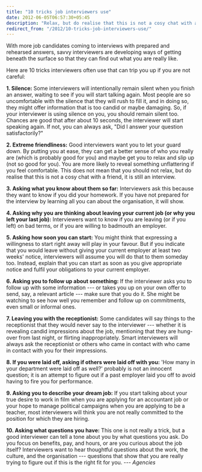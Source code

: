 ```yaml
---
title: "10 tricks job interviewers use"
date: 2012-06-05T06:57:30+05:45
description: "Relax, but do realise that this is not a cosy chat with a friend"
redirect_from: "/2012/10-tricks-job-interviewers-use/"
---
```


With more job candidates coming to interviews with prepared and rehearsed answers, savvy interviewers are developing ways of getting beneath the surface so that they can find out what you are really like.

Here are 10 tricks interviewers often use that can trip you up if you are not careful:

**1. Silence:** Some interviewers will intentionally remain silent when you finish an answer, waiting to see if you will start talking again. Most people are so uncomfortable with the silence that they will rush to fill it, and in doing so, they might offer information that is too candid or maybe damaging. So, if your interviewer is using silence on you, you should remain silent too. Chances are good that after about 10 seconds, the interviewer will start speaking again. If not, you can always ask, "Did I answer your question satisfactorily?"

**2. Extreme friendliness:** Good interviewers want you to let your guard down. By putting you at ease, they can get a better sense of who you really are (which is probably good for you) and maybe get you to relax and slip up (not so good for you). You are more likely to reveal something unflattering if you feel comfortable. This does not mean that you should not relax, but do realise that this is not a cosy chat with a friend, it is still an interview.

**3. Asking what you know about them so far:** Interviewers ask this because they want to know if you did your homework. If you have not prepared for the interview by learning all you can about the organisation, it will show.

**4. Asking why you are thinking about leaving your current job (or why you left your last job):** Interviewers want to know if you are leaving (or if you left) on bad terms, or if you are willing to badmouth an employer.

**5. Asking how soon you can start:** You might think that expressing a willingness to start right away will play in your favour. But if you indicate that you would leave without giving your current employer at least two weeks' notice, interviewers will assume you will do that to them someday too. Instead, explain that you can start as soon as you give appropriate notice and fulfil your obligations to your current employer.

**6. Asking you to follow up about something:** If the interviewer asks you to follow up with some information --- or takes you up on your own offer to send, say, a relevant article --- make sure that you do it. She might be watching to see how well you remember and follow up on commitments, even small or informal ones.

**7. Leaving you with the receptionist:** Some candidates will say things to the receptionist that they would never say to the interviewer --- whether it is revealing candid impressions about the job, mentioning that they are hung-over from last night, or flirting inappropriately. Smart interviewers will always ask the receptionist or others who came in contact with who came in contact with you for their impressions.

**8. If you were laid off, asking if others were laid off with you:** 'How many in your department were laid off as well?' probably is not an innocent question; it is an attempt to figure out if a past employer laid you off to avoid having to fire you for performance.

**9. Asking you to describe your dream job:** If you start talking about your true desire to work in film when you are applying for an accountant job or your hope to manage political campaigns when you are applying to be a teacher, most interviewers will think you are not really committed to the position for which they are hiring.

**10. Asking what questions you have:** This one is not really a trick, but a good interviewer can tell a tone about you by what questions you ask. Do you focus on benefits, pay, and hours, or are you curious about the job itself? Interviewers want to hear thoughtful questions about the work, the culture, and the organisation --- questions that show that you are really trying to figure out if this is the right fit for you. --- *Agencies*

